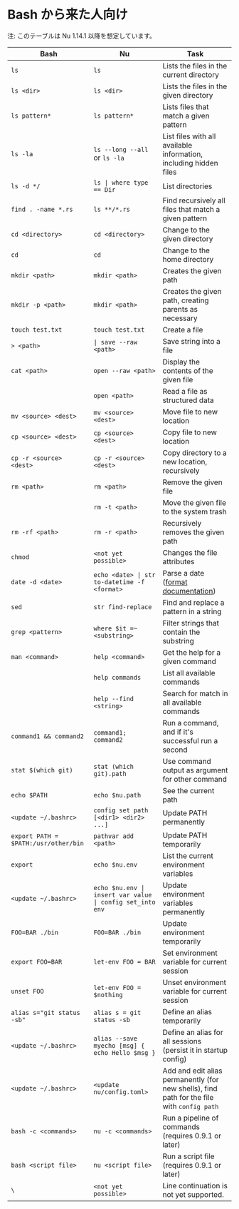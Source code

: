 # Bash から来た人向け

注: このテーブルは Nu 1.14.1 以降を想定しています。

| Bash                                 | Nu                                              | Task                                                                                       |
| ------------------------------------ | ----------------------------------------------- | ------------------------------------------------------------------------------------------ |
| `ls`                                 | `ls`                                            | Lists the files in the current directory                                                   |
| `ls <dir>`                           | `ls <dir>`                                      | Lists the files in the given directory                                                     |
| `ls pattern*`                        | `ls pattern*`                                   | Lists files that match a given pattern                                                     |
| `ls -la`                             | `ls --long --all` or `ls -la`                   | List files with all available information, including hidden files                          |
| `ls -d */`                           | `ls \| where type == Dir`                       | List directories                                                                           |
| `find . -name *.rs`                  | `ls **/*.rs`                                    | Find recursively all files that match a given pattern                                      |
| `cd <directory>`                     | `cd <directory>`                                | Change to the given directory                                                              |
| `cd`                                 | `cd`                                            | Change to the home directory                                                               |
| `mkdir <path>`                       | `mkdir <path>`                                  | Creates the given path                                                                     |
| `mkdir -p <path>`                    | `mkdir <path>`                                  | Creates the given path, creating parents as necessary                                      |
| `touch test.txt`                     | `touch test.txt`                                | Create a file                                                                              |
| `> <path>`                           | `\| save --raw <path>`                          | Save string into a file                                                                    |
| `cat <path>`                         | `open --raw <path>`                             | Display the contents of the given file                                                     |
|                                      | `open <path>`                                   | Read a file as structured data                                                             |
| `mv <source> <dest>`                 | `mv <source> <dest>`                            | Move file to new location                                                                  |
| `cp <source> <dest>`                 | `cp <source> <dest>`                            | Copy file to new location                                                                  |
| `cp -r <source> <dest>`              | `cp -r <source> <dest>`                         | Copy directory to a new location, recursively                                              |
| `rm <path>`                          | `rm <path>`                                     | Remove the given file                                                                      |
|                                      | `rm -t <path>`                                  | Move the given file to the system trash                                                    |
| `rm -rf <path>`                      | `rm -r <path>`                                  | Recursively removes the given path                                                         |
| `chmod`                              | `<not yet possible>`                            | Changes the file attributes                                                                |
| `date -d <date>`                     | `echo <date> \| str to-datetime -f <format>`    | Parse a date ([format documentation](https://docs.rs/chrono/0.4.15/chrono/format/strftime/index.html)) |
| `sed`                                | `str find-replace`                              | Find and replace a pattern in a string                                                     |
| `grep <pattern>`                     | `where $it =~ <substring>`                      | Filter strings that contain the substring                                                  |
| `man <command>`                      | `help <command>`                                | Get the help for a given command                                                           |
|                                      | `help commands`                                 | List all available commands                                                                |
|                                      | `help --find <string>`                          | Search for match in all available commands                                                 |
| `command1 && command2`               | `command1; command2`                            | Run a command, and if it's successful run a second                                         |
| `stat $(which git)`                  | `stat (which git).path`                         | Use command output as argument for other command                                           |
| `echo $PATH`                         | `echo $nu.path`                                 | See the current path                                                                       |
| `<update ~/.bashrc>`                 | `config set path [<dir1> <dir2> ...]`           | Update PATH permanently                                                                    |
| `export PATH = $PATH:/usr/other/bin` | `pathvar add <path>`                            | Update PATH temporarily                                                                    |
| `export`                             | `echo $nu.env`                                  | List the current environment variables                                                     |
| `<update ~/.bashrc>`                 | `echo $nu.env \| insert var value \| config set_into env`  | Update environment variables permanently                                        |
| `FOO=BAR ./bin`                      | `FOO=BAR ./bin`                                 | Update environment temporarily                                                             |
| `export FOO=BAR`                     | `let-env FOO = BAR`                             | Set environment variable for current session                                               |
| `unset FOO`                          | `let-env FOO = $nothing`                        | Unset environment variable for current session                                             |
| `alias s="git status -sb"`           | `alias s = git status -sb`                      | Define an alias temporarily                                                                |
| `<update ~/.bashrc>`                 | `alias --save myecho [msg] { echo Hello $msg }` | Define an alias for all sessions (persist it in startup config)                            |
| `<update ~/.bashrc>`                 | `<update nu/config.toml>`                       | Add and edit alias permanently (for new shells), find path for the file with `config path` |
| `bash -c <commands>`                 | `nu -c <commands>`                              | Run a pipeline of commands (requires 0.9.1 or later)                                       |
| `bash <script file>`                 | `nu <script file>`                              | Run a script file (requires 0.9.1 or later)                                                |
| `\`                                  | `<not yet possible>`                            | Line continuation is not yet supported.                                                    |
